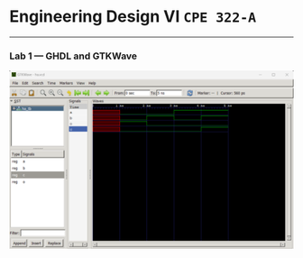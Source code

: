 # Engineering Design VI `CPE 322-A`
---
### Lab 1 — GHDL and GTKWave
![GTKWave Half Adder](Labs/Lab1/SourcesLab1/GTKWaveHa.png)
